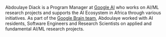 Abdoulaye Diack is a Program Manager at [Google AI](https://ai.google/) who works on AI/ML research projects and supports the AI Ecosystem in Africa through various initiatives. As part of the [Google Brain team](https://research.google/teams/brain/), Abdoulaye worked with AI residents, Software Engineers and Research Scientists on applied and fundamental AI/ML research projects.




